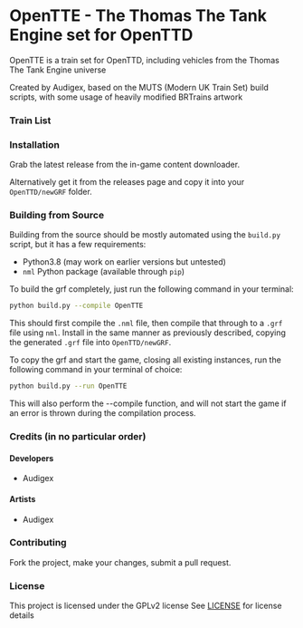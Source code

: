 # OpenTTE - The Thomas The Tank Engine set for OpenTTD

OpenTTE is a train set for OpenTTD, including vehicles from the Thomas The Tank Engine universe

Created by Audigex, based on the MUTS (Modern UK Train Set) build scripts, with some usage of heavily modified BRTrains artwork

### Train List




### Installation
Grab the latest release from the in-game content downloader.

Alternatively get it from the releases page and copy it into your `OpenTTD/newGRF` folder.

### Building from Source
Building from the source should be mostly automated using the `build.py` script, but it has a few requirements:
  - Python3.8 (may work on earlier versions but untested)
  - `nml` Python package (available through `pip`)
  
To build the grf completely, just run the following command in your terminal:
```bash
python build.py --compile OpenTTE
```
This should first compile the `.nml` file, then compile that through to a `.grf` file using `nml`.  Install in the same manner
as previously described, copying the generated `.grf` file into `OpenTTD/newGRF`.

To copy the grf and start the game, closing all existing instances, run the following command in your terminal of choice:
```bash
python build.py --run OpenTTE
```
This will also perform the --compile function, and will not start the game if an error is thrown during the compilation process.


### Credits (in no particular order)

#### Developers

- Audigex

#### Artists

- Audigex

### Contributing
Fork the project, make your changes, submit a pull request. 

### License
This project is licensed under the GPLv2 license
See [LICENSE](./LICENSE) for license details
